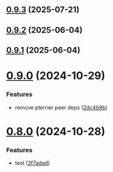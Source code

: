 ## [0.9.3](https://github.com/msobiecki/eslint-plugin-test-locators/compare/v0.9.2...v0.9.3) (2025-07-21)



## [0.9.2](https://github.com/msobiecki/eslint-plugin-test-locators/compare/v0.9.1...v0.9.2) (2025-06-04)



## [0.9.1](https://github.com/msobiecki/eslint-plugin-test-locators/compare/v0.9.0...v0.9.1) (2025-06-04)



# [0.9.0](https://github.com/msobiecki/eslint-plugin-test-locators/compare/v0.8.0...v0.9.0) (2024-10-29)


### Features

* remove pterrier peer deps ([2dc4b9b](https://github.com/msobiecki/eslint-plugin-test-locators/commit/2dc4b9b16acf78ec8ff4e63e251d34a13b965d70))



# [0.8.0](https://github.com/msobiecki/eslint-plugin-test-locators/compare/v0.7.0...v0.8.0) (2024-10-28)


### Features

* test ([3f7adad](https://github.com/msobiecki/eslint-plugin-test-locators/commit/3f7adad8c562b7f8dd9579545f4896a9340817d8))



